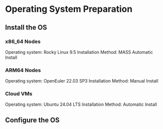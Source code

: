 # Operating System Preparation

## Install the OS

### x86_64 Nodes

Operating system: Rocky Linux 9.5
Installation Method: MASS Automatic Install

### ARM64 Nodes

Operating system: OpenEuler 22.03 SP3
Installation Method: Manual Install

### Cloud VMs

Operating system: Ubuntu 24.04 LTS
Installation Method: Automatic Install

## Configure the OS
